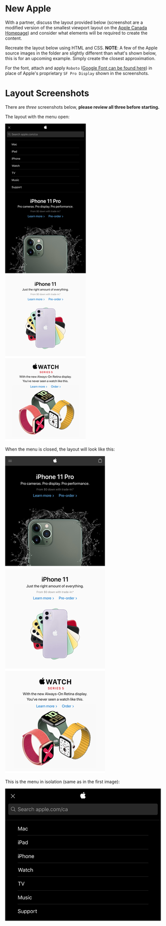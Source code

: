 # New Apple

With a partner, discuss the layout provided below (screenshot are a modified version of the smallest viewport layout on the [Apple Canada Homepage](https://www.apple.com/ca/)) and consider what elements will be required to create the content.

Recreate the layout below using HTML and CSS. **NOTE**: A few of the Apple source images in the folder are slightly different than what's shown below, this is for an upcoming example. Simply create the closest approximation.

For the font, attach and apply `Roboto` ([Google Font can be found here](https://fonts.google.com/specimen/Roboto)) in place of Apple's proprietary `SF Pro Display` shown in the screenshots.

# Layout Screenshots

There are _three_ screenshots below, **please review all three before starting.**

The layout with the menu open:

![Apple's Mobile Layout](img/sample-layout-open-menu.png?raw=true "Apple's Mobile Layout")

When the menu is closed, the layout will look like this:

![Apple's Mobile w/ Closed Menu](img/sample-layout.png?raw=true "Apple's Mobile w/ Closed Menu")

This is the menu in isolation (same as in the first image):

![The Menu](img/sample-layout-menu.png?raw=true "The Menu")